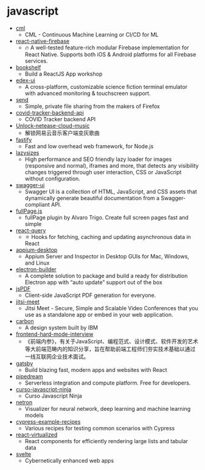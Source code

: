 # javascript
- [cml](https://github.com/iterative/cml)
  - CML - Continuous Machine Learning or CI/CD for ML
- [react-native-firebase](https://github.com/invertase/react-native-firebase)
  - 🔥 A well-tested feature-rich modular Firebase implementation for React Native. Supports both iOS & Android platforms for all Firebase services.
- [bookshelf](https://github.com/kentcdodds/bookshelf)
  - Build a ReactJS App workshop
- [edex-ui](https://github.com/GitSquared/edex-ui)
  - A cross-platform, customizable science fiction terminal emulator with advanced monitoring & touchscreen support.
- [send](https://github.com/mozilla/send)
  - Simple, private file sharing from the makers of Firefox
- [covid-tracker-backend-api](https://github.com/HSEIreland/covid-tracker-backend-api)
  - COVID Tracker backend API
- [Unlock-netease-cloud-music](https://github.com/meng-chuan/Unlock-netease-cloud-music)
  - 解锁网易云音乐客户端变灰歌曲
- [fastify](https://github.com/fastify/fastify)
  - Fast and low overhead web framework, for Node.js
- [lazysizes](https://github.com/aFarkas/lazysizes)
  - High performance and SEO friendly lazy loader for images (responsive and normal), iframes and more, that detects any visibility changes triggered through user interaction, CSS or JavaScript without configuration.
- [swagger-ui](https://github.com/swagger-api/swagger-ui)
  - Swagger UI is a collection of HTML, JavaScript, and CSS assets that dynamically generate beautiful documentation from a Swagger-compliant API.
- [fullPage.js](https://github.com/alvarotrigo/fullPage.js)
  - fullPage plugin by Alvaro Trigo. Create full screen pages fast and simple
- [react-query](https://github.com/tannerlinsley/react-query)
  - ⚛️ Hooks for fetching, caching and updating asynchronous data in React
- [appium-desktop](https://github.com/appium/appium-desktop)
  - Appium Server and Inspector in Desktop GUIs for Mac, Windows, and Linux
- [electron-builder](https://github.com/electron-userland/electron-builder)
  - A complete solution to package and build a ready for distribution Electron app with “auto update” support out of the box
- [jsPDF](https://github.com/MrRio/jsPDF)
  - Client-side JavaScript PDF generation for everyone.
- [jitsi-meet](https://github.com/jitsi/jitsi-meet)
  - Jitsi Meet - Secure, Simple and Scalable Video Conferences that you use as a standalone app or embed in your web application.
- [carbon](https://github.com/carbon-design-system/carbon)
  - A design system built by IBM
- [frontend-hard-mode-interview](https://github.com/coffe1891/frontend-hard-mode-interview)
  - 《前端内参》，有关于JavaScript、编程范式、设计模式、软件开发的艺术等大前端范畴内的知识分享，旨在帮助前端工程师们夯实技术基础以通过一线互联网企业技术面试。
- [gatsby](https://github.com/gatsbyjs/gatsby)
  - Build blazing fast, modern apps and websites with React
- [pipedream](https://github.com/PipedreamHQ/pipedream)
  - Serverless integration and compute platform. Free for developers.
- [curso-javascript-ninja](https://github.com/da2k/curso-javascript-ninja)
  - Curso Javascript Ninja
- [netron](https://github.com/lutzroeder/netron)
  - Visualizer for neural network, deep learning and machine learning models
- [cypress-example-recipes](https://github.com/cypress-io/cypress-example-recipes)
  - Various recipes for testing common scenarios with Cypress
- [react-virtualized](https://github.com/bvaughn/react-virtualized)
  - React components for efficiently rendering large lists and tabular data
- [svelte](https://github.com/sveltejs/svelte)
  - Cybernetically enhanced web apps
